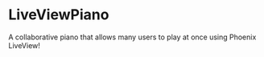 # LiveViewPiano

A collaborative piano that allows many users to play at once using Phoenix LiveView!
